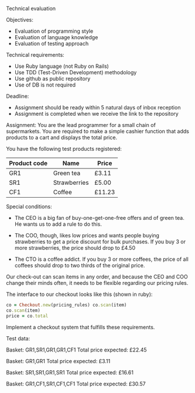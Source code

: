 Technical evaluation

Objectives:
- Evaluation of programming style
- Evaluation of language knowledge
- Evaluation of testing approach

Technical requirements:
- Use Ruby language (not Ruby on Rails)
- Use TDD (Test-Driven Development) methodology
- Use github as public repository
- Use of DB is not required

Deadline:
- Assignment should be ready within 5 natural days of inbox reception
- Assignment is completed when we receive the link to the repository

Assignment:
You are the lead programmer for a small chain of supermarkets. You are required to make a simple cashier function that adds products to a cart and displays the total price.

You have the following test products registered:

| Product code | Name | Price |
| --- | --- | --- |
| GR1 | Green tea | £3.11 |
| SR1 | Strawberries | £5.00 |
| CF1 | Coffee | £11.23 |

Special conditions:

- The CEO is a big fan of buy-one-get-one-free offers and of green tea. He wants us to add a rule to do this.

- The COO, though, likes low prices and wants people buying strawberries to get a price discount for bulk purchases. If you buy 3 or more strawberries, the price should drop to £4.50

- The CTO is a coffee addict. If you buy 3 or more coffees, the price of all coffees should drop to two thirds of the original price.

Our check-out can scan items in any order, and because the CEO and COO change their minds often, it needs to be flexible regarding our pricing rules.

The interface to our checkout looks like this (shown in ruby):

```ruby
co = Checkout.new(pricing_rules) co.scan(item)
co.scan(item)
price = co.total
```

Implement a checkout system that fulfills these requirements.

Test data:

Basket: GR1,SR1,GR1,GR1,CF1
Total price expected: £22.45

Basket: GR1,GR1
Total price expected: £3.11

Basket: SR1,SR1,GR1,SR1
Total price expected: £16.61

Basket: GR1,CF1,SR1,CF1,CF1
Total price expected: £30.57
